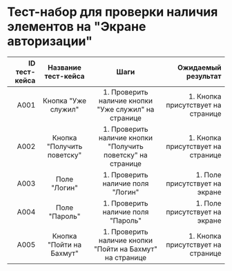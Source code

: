 # **Тест-набор для проверки наличия элементов на "Экране авторизации"**

| ID тест-кейса |    Название тест-кейса     |                            Шаги                             |                Ожидаемый результат |
| ------------: | :------------------------: | :---------------------------------------------------------: | ---------------------------------: |
|          A001 |    Кнопка "Уже служил"     |    1. Проверить наличие кнопки "Уже служил" на странице     | 1. Кнопка присутствует на странице |
|          A002 | Кнопка "Получить поветску" | 1. Проверить наличие кнопки "Получить поветску" на странице | 1. Кнопка присутствует на странице |
|          A003 |        Поле "Логин"        |              1. Проверить наличие поля "Логин"              |     1. Поле присутствует на экране |
|          A004 |       Поле "Пароль"        |             1. Проверить наличие поля "Пароль"              |     1. Поле присутствует на экране |
|          A005 |  Кнопка "Пойти на Бахмут"  |  1. Проверить наличие кнопки "Пойти на Бахмут" на странице  | 1. Кнопка присутствует на странице |
